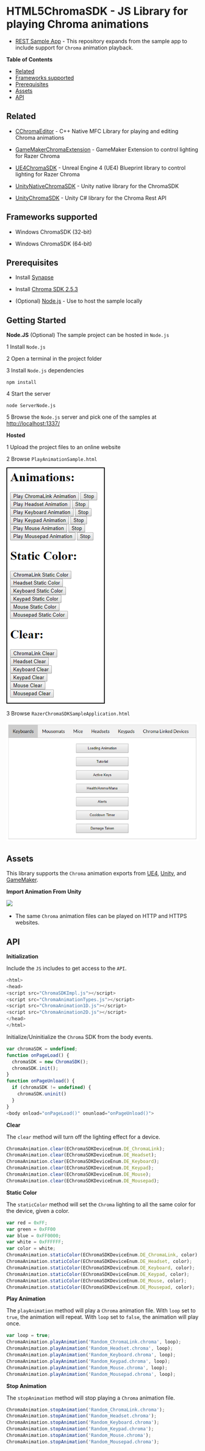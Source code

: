 # HTML5ChromaSDK - JS Library for playing Chroma animations

- [REST Sample App](http://developer.razerzone.com/works-with-chroma/download/) - This repository expands from the sample app to include support for `Chroma` animation playback.

**Table of Contents**

* [Related](#related)
* [Frameworks supported](#frameworks-supported)
* [Prerequisites](#prerequisites)
* [Assets](#assets)
* [API](#api)

<a name="related"></a>
## Related

- [CChromaEditor](https://github.com/RazerOfficial/CChromaEditor) - C++ Native MFC Library for playing and editing Chroma animations

- [GameMakerChromaExtension](https://github.com/RazerOfficial/GameMakerChromaExtension) - GameMaker Extension to control lighting for Razer Chroma

- [UE4ChromaSDK](https://github.com/RazerOfficial/UE4ChromaSDK) - Unreal Engine 4 (UE4) Blueprint library to control lighting for Razer Chroma

- [UnityNativeChromaSDK](https://github.com/RazerOfficial/UnityNativeChromaSDK) - Unity native library for the ChromaSDK

- [UnityChromaSDK](https://github.com/RazerOfficial/UnityChromaSDK) - Unity C# library for the Chroma Rest API

<a name="frameworks-supported"></a>
## Frameworks supported

- Windows ChromaSDK (32-bit)

- Windows ChromaSDK (64-bit)

<a name="prerequisites"></a>
## Prerequisites

- Install [Synapse](http://developer.razerzone.com/works-with-chroma/download/)

- Install [Chroma SDK 2.5.3](http://developer.razerzone.com/works-with-chroma/download/)

- (Optional) [Node.js](https://nodejs.org/en/) - Use to host the sample locally

<a name="getting-started"></a>
## Getting Started

**Node.JS** (Optional) The sample project can be hosted in `Node.js`

1 Install `Node.js`

2 Open a terminal in the project folder

3 Install `Node.js` dependencies

```
npm install
```

4 Start the server

```
node ServerNode.js
```

5 Browse the `Node.js` server and pick one of the samples at [http://localhost:1337/](http://localhost:1337/)

**Hosted**

1 Upload the project files to an online website

2 Browse `PlayAnimationSample.html`

![image_2](images/image_2.png)

3 Browse `RazerChromaSDKSampleApplication.html`

![image_1](images/image_1.png)

<a name="assets"></a>
## Assets

This library supports the `Chroma` animation exports from [UE4](https://github.com/RazerOfficial/UE4ChromaSDK), [Unity](https://github.com/RazerOfficial/UnityNativeChromaSDK/), and [GameMaker](https://github.com/RazerOfficial/GameMakerChromaExtension).

**Import Animation From Unity**

<a target="_blank" href="https://www.youtube.com/watch?v=4-NjkEHckkM"><img src="https://img.youtube.com/vi/4-NjkEHckkM/0.jpg"/></a>

* The same `Chroma` animation files can be played on HTTP and HTTPS websites.

<a name="api"></a>
## API

**Initialization**

Include the `JS` includes to get access to the `API`.

```js
<html>
<head>
<script src="ChromaSDKImpl.js"></script>
<script src="ChromaAnimationTypes.js"></script>
<script src="ChromaAnimation1D.js"></script>
<script src="ChromaAnimation2D.js"></script>
</head>
</html>
```

Initialize/Uninitialize the `Chroma` SDK from the body events.

```js
var chromaSDK = undefined;
function onPageLoad() {
  chromaSDK = new ChromaSDK();
  chromaSDK.init();
}
function onPageUnload() {
  if (chromaSDK != undefined) {
    chromaSDK.uninit()
  }
}
<body onload="onPageLoad()" onunload="onPageUnload()">
```

**Clear**

The `clear` method will turn off the lighting effect for a device.

```js
ChromaAnimation.clear(EChromaSDKDeviceEnum.DE_ChromaLink);
ChromaAnimation.clear(EChromaSDKDeviceEnum.DE_Headset);
ChromaAnimation.clear(EChromaSDKDeviceEnum.DE_Keyboard);
ChromaAnimation.clear(EChromaSDKDeviceEnum.DE_Keypad);
ChromaAnimation.clear(EChromaSDKDeviceEnum.DE_Mouse);
ChromaAnimation.clear(EChromaSDKDeviceEnum.DE_Mousepad);
```

**Static Color**

The `staticColor` method will set the `Chroma` lighting to all the same color for the device, given a color.

```js
var red = 0xFF;
var green = 0xFF00
var blue = 0xFF0000;
var white = 0xFFFFFF;
var color = white;
ChromaAnimation.staticColor(EChromaSDKDeviceEnum.DE_ChromaLink, color);
ChromaAnimation.staticColor(EChromaSDKDeviceEnum.DE_Headset, color);
ChromaAnimation.staticColor(EChromaSDKDeviceEnum.DE_Keyboard, color);
ChromaAnimation.staticColor(EChromaSDKDeviceEnum.DE_Keypad, color);
ChromaAnimation.staticColor(EChromaSDKDeviceEnum.DE_Mouse, color);
ChromaAnimation.staticColor(EChromaSDKDeviceEnum.DE_Mousepad, color);
```

**Play Animation**

The `playAnimation` method will play a `Chroma` animation file. With `loop` set to `true`, the animation will repeat. With `loop` set to `false`, the animation will play once.

```js
var loop = true;
ChromaAnimation.playAnimation('Random_ChromaLink.chroma', loop);
ChromaAnimation.playAnimation('Random_Headset.chroma', loop);
ChromaAnimation.playAnimation('Random_Keyboard.chroma', loop);
ChromaAnimation.playAnimation('Random_Keypad.chroma', loop);
ChromaAnimation.playAnimation('Random_Mouse.chroma', loop);
ChromaAnimation.playAnimation('Random_Mousepad.chroma', loop);
```

**Stop Animation**

The `stopAnimation` method will stop playing a `Chroma` animation file.

```js
ChromaAnimation.stopAnimation('Random_ChromaLink.chroma');
ChromaAnimation.stopAnimation('Random_Headset.chroma');
ChromaAnimation.stopAnimation('Random_Keyboard.chroma');
ChromaAnimation.stopAnimation('Random_Keypad.chroma');
ChromaAnimation.stopAnimation('Random_Mouse.chroma');
ChromaAnimation.stopAnimation('Random_Mousepad.chroma');
```

